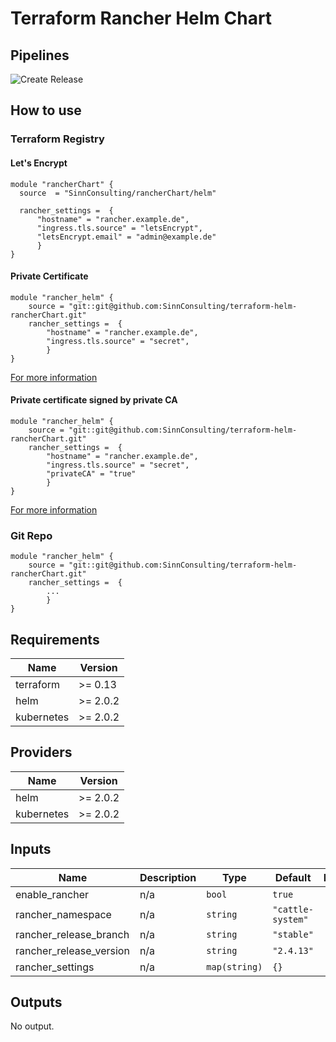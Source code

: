 # Terraform Rancher Helm Chart

## Pipelines
![Create Release](https://github.com/SinnConsulting/tf-helm-rancher2-chart/workflows/Create%20Release/badge.svg)

## How to use

### Terraform Registry

#### Let's Encrypt
```hcl
module "rancherChart" {
  source  = "SinnConsulting/rancherChart/helm"

  rancher_settings =  {
      "hostname" = "rancher.example.de",
      "ingress.tls.source" = "letsEncrypt",
      "letsEncrypt.email" = "admin@example.de"
      }
}
```

#### Private Certificate

```hcl
module "rancher_helm" {
    source = "git::git@github.com:SinnConsulting/terraform-helm-rancherChart.git"
    rancher_settings =  {
        "hostname" = "rancher.example.de",
        "ingress.tls.source" = "secret",
        }
}
```
[For more information](https://rancher.com/docs/rancher/v2.x/en/installation/resources/advanced/helm2/helm-rancher/tls-secrets/)


#### Private certificate signed by private CA

```hcl
module "rancher_helm" {
    source = "git::git@github.com:SinnConsulting/terraform-helm-rancherChart.git"
    rancher_settings =  {
        "hostname" = "rancher.example.de",
        "ingress.tls.source" = "secret",
        "privateCA" = "true"
        }
}
```
[For more information](https://rancher.com/docs/rancher/v2.x/en/installation/resources/advanced/helm2/helm-rancher/tls-secrets/#using-a-private-ca-signed-certificate)


### Git Repo

```
module "rancher_helm" {
    source = "git::git@github.com:SinnConsulting/terraform-helm-rancherChart.git"
    rancher_settings =  {
        ...
        }
}
```
<!-- BEGINNING OF PRE-COMMIT-TERRAFORM DOCS HOOK -->
## Requirements

| Name | Version |
|------|---------|
| terraform | >= 0.13 |
| helm | >= 2.0.2 |
| kubernetes | >= 2.0.2 |

## Providers

| Name | Version |
|------|---------|
| helm | >= 2.0.2 |
| kubernetes | >= 2.0.2 |

## Inputs

| Name | Description | Type | Default | Required |
|------|-------------|------|---------|:--------:|
| enable\_rancher | n/a | `bool` | `true` | no |
| rancher\_namespace | n/a | `string` | `"cattle-system"` | no |
| rancher\_release\_branch | n/a | `string` | `"stable"` | no |
| rancher\_release\_version | n/a | `string` | `"2.4.13"` | no |
| rancher\_settings | n/a | `map(string)` | `{}` | no |

## Outputs

No output.

<!-- END OF PRE-COMMIT-TERRAFORM DOCS HOOK -->
